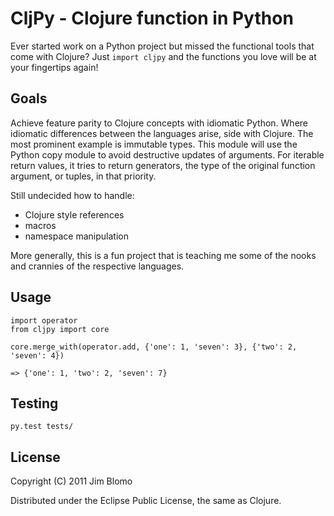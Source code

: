 # CljPy - Clojure function in Python

Ever started work on a Python project but missed the functional tools that come
with Clojure?  Just `import cljpy` and the functions you love will be at your
fingertips again!

## Goals

Achieve feature parity to Clojure concepts with idiomatic Python.  Where
idiomatic differences between the languages arise, side with Clojure.  The most
prominent example is immutable types.  This module will use the Python copy
module to avoid destructive updates of arguments.  For iterable return values,
it tries to return generators, the type of the original function argument, or
tuples, in that priority.

Still undecided how to handle:

- Clojure style references
- macros
- namespace manipulation

More generally, this is a fun project that is teaching me some of the nooks and
crannies of the respective languages.

## Usage

    import operator
    from cljpy import core
    
    core.merge_with(operator.add, {'one': 1, 'seven': 3}, {'two': 2, 'seven': 4})
    
    => {'one': 1, 'two': 2, 'seven': 7}

## Testing

    py.test tests/

## License

Copyright (C) 2011 Jim Blomo

Distributed under the Eclipse Public License, the same as Clojure.
